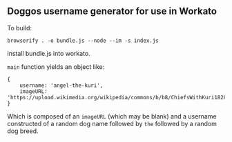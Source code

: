 ## Doggos username generator for use in Workato

To build:

```
browserify . -o bundle.js --node --im -s index.js
```

install bundle.js into workato.

`main` function yields an object like:

```
{
    username: 'angel-the-kuri',
    imageURL: 'https://upload.wikimedia.org/wikipedia/commons/b/b8/ChiefsWithKuri1828.jpg'
}
```

Which is composed of an `imageURL` (which may be blank) and a username constructed of a random dog name 
followed by `the` followed by a random dog breed.